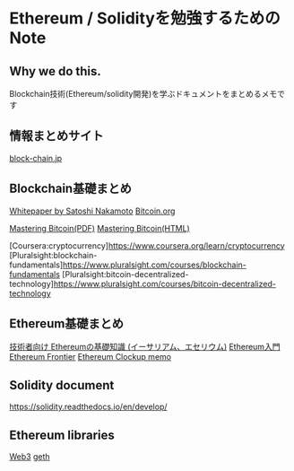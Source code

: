 # Ethereum / Solidityを勉強するためのNote

## Why we do this.
Blockchain技術(Ethereum/solidity開発)を学ぶドキュメントをまとめるメモです

## 情報まとめサイト
[block-chain.jp](http://block-chain.jp/)

## Blockchain基礎まとめ
[Whitepaper by Satoshi Nakamoto](https://bitcoin.org/bitcoin.pdf)
[Bitcoin.org](https://bitcoin.org/en/)

[Mastering Bitcoin(PDF)](https://www.bitcoinbook.info/translations-of-mastering-bitcoin/)
[Mastering Bitcoin(HTML)](http://chimera.labs.oreilly.com/books/1234000001802/index.html)

[Coursera:cryptocurrency]https://www.coursera.org/learn/cryptocurrency
[Pluralsight:blockchain-fundamentals]https://www.pluralsight.com/courses/blockchain-fundamentals
[Pluralsight:bitcoin-decentralized-technology]https://www.pluralsight.com/courses/bitcoin-decentralized-technology

## Ethereum基礎まとめ
[技術者向け Ethereumの基礎知識 (イーサリアム、エセリウム)](http://block-chain.jp/tech/ethereum-basics-for-engineer/)
[Ethereum入門](https://www.gitbook.com/book/a-mitani/mastering-ethereum/details)
[Ethereum Frontier](https://ethereum.gitbooks.io/frontier-guide/content/index.html)
[Ethereum Clockup memo](http://ethereum.clock-up.jp/)


## Solidity document
https://solidity.readthedocs.io/en/develop/

## Ethereum libraries
[Web3](https://github.com/ethereum/web3.js/)
[geth](https://github.com/ethereum/go-ethereum)
